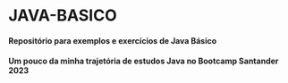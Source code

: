 # JAVA-BASICO

#### Repositório para exemplos e exercícios de Java Básico
#### Um pouco da minha trajetória de estudos Java no Bootcamp Santander 2023

